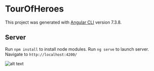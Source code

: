 # TourOfHeroes

This project was generated with [Angular CLI](https://github.com/angular/angular-cli) version 7.3.8.

## Server
Run `npm install` to install node modules.
Run `ng serve` to launch server. Navigate to `http://localhost:4200/`

![alt text](http://f.angiva.re/QhxrI)
